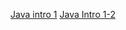 [Java intro 1](https://docs.google.com/presentation/d/1NNazQzP2HHAzJb3MDHFkNkm_GKUMHwcw/edit?usp=sharing&ouid=101684520688339955819&rtpof=true&sd=true)
[Java Intro 1-2](https://docs.google.com/presentation/d/1Wx150MLi7y2njBRGTC-iqsTXN1WsF2rpdjv5u_-mkh0/edit?usp=sharing)
